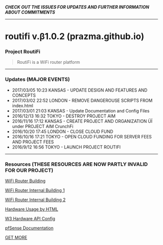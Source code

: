 **_CHECK OUT THE ISSUES FOR UPDATES AND FURTHER INFORMATION ABOUT COMMITMENTS_**

***

# routifi v.β1.0.2 (prazma.github.io)
### Project RoutiFi
>RoutiFi is a WiFi router platform

***

### Updates (MAJOR EVENTS)
* 2017/03/05 10:23 KANSAS - UPDATE DESIGN AND FEATURES AND CONCEPTS
* 2017/03/02 22:52 LONDON - REMOVE DANGEROUSE SCRIPTS FROM index.html
* 2017/03/01 21:03 KANSAS - Update Documentation and Config Files
* 2016/12/13 16:32 TOKYO - DESTROY PROJECT AIM
* 2016/11/16 17:12 KANSAS - CREATE PROJECT AND ORGANIZATION ÜÏ under PROJECT AIM CrunchFi
* 2016/10/20 17:45 LONDON - CLOSE CLOUD FUND
* 2016/10/16 17:21 TOKYO - OPEN CLOUD FUNDING FOR SERVER FEES AND PROJECT FEES
* 2016/9/12 16:56 TOKYO - LAUNCH PROJECT ROUTIFI

***

### Resources (THESE RESOURCES ARE NOW PARTLY INVALID FOR OUR PROJECT)
[WiFi Router Building](https://arstechnica.com/gadgets/2016/04/the-ars-guide-to-building-a-linux-router-from-scratch/)

[WiFi Router Internal Building 1](http://www.hardwaresecrets.com/anatomy-of-a-broadband-router/)

[WiFi Router Internal Building 2](http://www.cisco.com/networkers/nw99_pres/601.pdf)

[Hardware Usage by HTML](http://www.girliemac.com/presentation-slides/html5-mobile-approach/deviceAPIs.html)

[W3 Hardware API Config](https://www.w3.org/2009/dap/)

[pfSense Documentation](https://www.pfsense.org/)

[GET MORE](https://www.bing.com)
